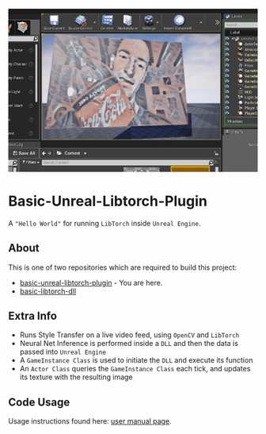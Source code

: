![](https://github.com/NeuralVFX/basic-libtorch-dll/blob/master/example.png)
# Basic-Unreal-Libtorch-Plugin

A `"Hello World"` for running `LibTorch` inside `Unreal Engine`.

## About
This is one of two repositories which are required to build this project:
- [basic-unreal-libtorch-plugin](https://github.com/NeuralVFX/basic-unreal-libtorch-plugin) - You are here.
- [basic-libtorch-dll](https://github.com/NeuralVFX/basic-libtorch-dll)


## Extra Info
- Runs Style Transfer on a live video feed, using `OpenCV` and `LibTorch`
- Neural Net Inference is performed inside a `DLL` and then the data is passed into `Unreal Engine`
- A `GameInstance Class` is used to initiate the `DLL` and execute its function
- An `Actor Class` queries the `GameInstance Class` each tick, and updates its texture with the resulting image


## Code Usage
Usage instructions found here: [user manual page](USAGE.md).



